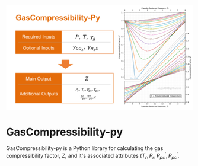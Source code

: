 <img src="/intro_image.png" alt="Alt text" title="Optional title">

# GasCompressibility-py
GasCompressibility-py is a Python library for calculating the gas compressibility factor, $`Z`$, and it's associated attributes ($`T_{r}, P_{r}, P^{'}_{pc}, P^{'}_{pc}`$.

